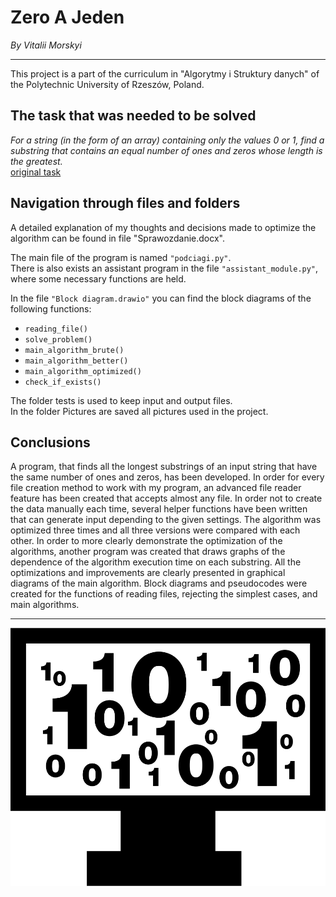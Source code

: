 # **Zero A Jeden**  
*By Vitalii Morskyi*  

***

This project is a part of the curriculum in "Algorytmy i Struktury danych"
of the Polytechnic University of Rzeszów, Poland.  
  
## The task that was needed to be solved  
  
*For a string (in the form of an array) containing only the values 0 or 1, find a substring that contains an equal number of ones and zeros whose length is the greatest.*  
[original task][1]  
  
## Navigation through files and folders  
  
A detailed explanation of my thoughts and decisions made to optimize the algorithm can be found in file "Sprawozdanie.docx".  

The main file of the program is named `"podciagi.py"`.  
There is also exists an assistant program in the file `"assistant_module.py"`, where some necessary functions are held.  
  
In the file `"Block diagram.drawio"` you can find the block diagrams of the following functions:
 * `reading_file()`
 * `solve_problem()`
 * `main_algorithm_brute()`
 * `main_algorithm_better()`
 * `main_algorithm_optimized()`
 * `check_if_exists()`
  
The folder tests is used to keep input and output files.  
In the folder Pictures are saved all pictures used in the project.  
  
## Conclusions  
  
A program, that finds all the longest substrings of an input string that have the same number of ones and zeros, has been developed. In order for every file creation method to work with my program, an advanced file reader feature has been created that accepts almost any file. In order not to create the data manually each time, several helper functions have been written that can generate input depending to the given settings. The algorithm was optimized three times and all three versions were compared with each other. In order to more clearly demonstrate the optimization of the algorithms, another program was created that draws graphs of the dependence of the algorithm execution time on each substring. All the optimizations and improvements are clearly presented in graphical diagrams of the main algorithm. Block diagrams and pseudocodes were created for the functions of reading files, rejecting the simplest cases, and main algorithms.  

***

  
![Project logo](/Pictures/logo.png)
  
[1]: https://i.imgur.com/Y6qv6ld.png "Link to the original task screen shot"